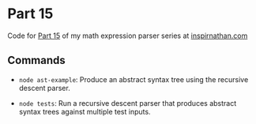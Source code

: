 # Part 15
Code for [Part 15](https://inspirnathan.com/posts/163-abstract-syntax-trees-with-recursive-descent-parser/) of my math expression parser series at [inspirnathan.com](https://inspirnathan.com)

## Commands
* `node ast-example`: Produce an abstract syntax tree using the recursive descent parser.

* `node tests`: Run a recursive descent parser that produces abstract syntax trees against multiple test inputs.
